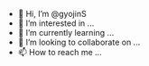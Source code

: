 - 👋 Hi, I’m @gyojinS
- 👀 I’m interested in ...
- 🌱 I’m currently learning ...
- 💞️ I’m looking to collaborate on ...
- 📫 How to reach me ...

<!---
gyojinS/gyojinS is a ✨ special ✨ repository because its `README.md` (this file) appears on your GitHub profile.
You can click the Preview link to take a look at your changes.
--->
